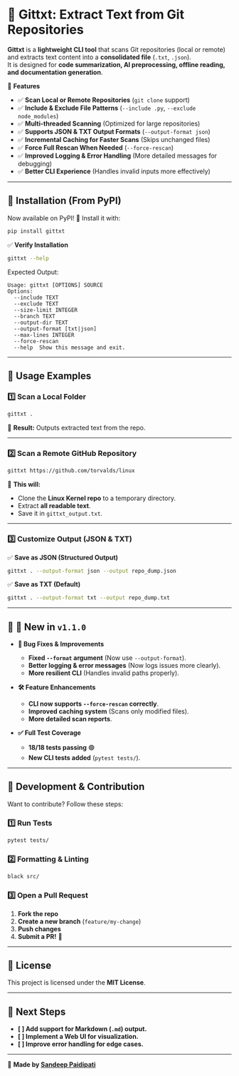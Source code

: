 # 📝 Gittxt: Extract Text from Git Repositories

**Gittxt** is a **lightweight CLI tool** that scans Git repositories (local or remote) and extracts text content into a **consolidated file** (`.txt`, `.json`).  
It is designed for **code summarization, AI preprocessing, offline reading, and documentation generation**.

🚀 **Features**  
- ✅ **Scan Local or Remote Repositories** (`git clone` support)  
- ✅ **Include & Exclude File Patterns** (`--include .py`, `--exclude node_modules`)  
- ✅ **Multi-threaded Scanning** (Optimized for large repositories)  
- ✅ **Supports JSON & TXT Output Formats** (`--output-format json`)  
- ✅ **Incremental Caching for Faster Scans** (Skips unchanged files)  
- ✅ **Force Full Rescan When Needed** (`--force-rescan`)  
- ✅ **Improved Logging & Error Handling** (More detailed messages for debugging)  
- ✅ **Better CLI Experience** (Handles invalid inputs more effectively)

---

## 📌 Installation (From PyPI)
Now available on PyPI! 🎉 Install it with:
```bash
pip install gittxt
```

✅ **Verify Installation**
```bash
gittxt --help
```
Expected Output:
```
Usage: gittxt [OPTIONS] SOURCE
Options:
  --include TEXT
  --exclude TEXT
  --size-limit INTEGER
  --branch TEXT
  --output-dir TEXT
  --output-format [txt|json]
  --max-lines INTEGER
  --force-rescan
  --help  Show this message and exit.
```

---

## 📌 Usage Examples

### **1️⃣ Scan a Local Folder**
```bash
gittxt .
```
📌 **Result:** Outputs extracted text from the repo.

---

### **2️⃣ Scan a Remote GitHub Repository**
```bash
gittxt https://github.com/torvalds/linux
```
📌 **This will:**
- Clone the **Linux Kernel repo** to a temporary directory.
- Extract **all readable text**.
- Save it in `gittxt_output.txt`.

---

### **3️⃣ Customize Output (JSON & TXT)**
✅ **Save as JSON (Structured Output)**
```bash
gittxt . --output-format json --output repo_dump.json
```

✅ **Save as TXT (Default)**
```bash
gittxt . --output-format txt --output repo_dump.txt
```

---

## 📌 🚀 New in `v1.1.0`
- **🐛 Bug Fixes & Improvements**
  - **Fixed `--format` argument** (Now use `--output-format`).
  - **Better logging & error messages** (Now logs issues more clearly).
  - **More resilient CLI** (Handles invalid paths properly).

- **🛠 Feature Enhancements**
  - **CLI now supports `--force-rescan` correctly**.
  - **Improved caching system** (Scans only modified files).
  - **More detailed scan reports**.

- **✅ Full Test Coverage**
  - **18/18 tests passing** 🟢
  - **New CLI tests added** (`pytest tests/`).

---

## 📌 Development & Contribution
Want to contribute? Follow these steps:

### **1️⃣ Run Tests**
```bash
pytest tests/
```

### **2️⃣ Formatting & Linting**
```bash
black src/
```

### **3️⃣ Open a Pull Request**
1. **Fork the repo**
2. **Create a new branch** (`feature/my-change`)
3. **Push changes**
4. **Submit a PR!** 🚀

---

## 📌 License
This project is licensed under the **MIT License**.

---

## **🚀 Next Steps**
- **[ ] Add support for Markdown (`.md`) output.**
- **[ ] Implement a Web UI for visualization.**
- **[ ] Improve error handling for edge cases.**

---

📌 **Made by [Sandeep Paidipati](https://github.com/sandy-sp)**
